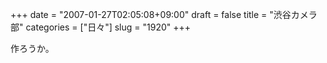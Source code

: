 +++
date = "2007-01-27T02:05:08+09:00"
draft = false
title = "渋谷カメラ部"
categories = ["日々"]
slug = "1920"
+++

作ろうか。
